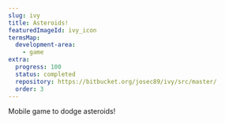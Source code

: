 ```yaml
---
slug: ivy
title: Asteroids!
featuredImageId: ivy_icon
termsMap:
  development-area:
    - game
extra:
  progress: 100
  status: completed
  repository: https://bitbucket.org/josec89/ivy/src/master/
  order: 3
---
```


Mobile game to dodge asteroids!